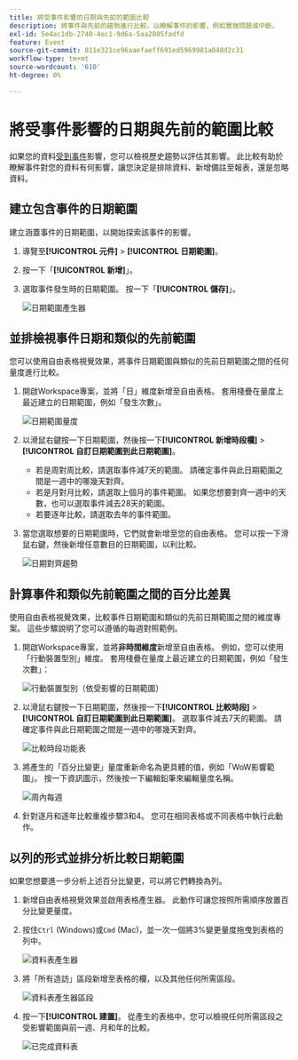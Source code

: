 ```yaml
---
title: 將受事件影響的日期與先前的範圍比較
description: 將事件與先前的趨勢進行比較，以瞭解事件的影響，例如實施問題或中斷。
exl-id: 5e4ac1db-2740-4ec1-9d6a-5aa2005fadfd
feature: Event
source-git-commit: 811e321ce96aaefaeff691ed5969981a048d2c31
workflow-type: tm+mt
source-wordcount: '610'
ht-degree: 0%

---
```


# 將受事件影響的日期與先前的範圍比較

如果您的資料[受到事件](overview.md)影響，您可以檢視歷史趨勢以評估其影響。 此比較有助於瞭解事件對您的資料有何影響，讓您決定是排除資料、新增備註至報表，還是忽略資料。

## 建立包含事件的日期範圍

建立涵蓋事件的日期範圍，以開始探索該事件的影響。

1. 導覽至&#x200B;**[!UICONTROL 元件]** > **[!UICONTROL 日期範圍]**。
2. 按一下「**[!UICONTROL 新增]**」。
3. 選取事件發生時的日期範圍。 按一下「**[!UICONTROL 儲存]**」。

   ![日期範圍產生器](assets/date_range_builder.png)

## 並排檢視事件日期和類似的先前範圍

您可以使用自由表格視覺效果，將事件日期範圍與類似的先前日期範圍之間的任何量度進行比較。

1. 開啟Workspace專案，並將「日」維度新增至自由表格。 套用棧疊在量度上最近建立的日期範圍，例如「發生次數」。

   ![日期範圍量度](assets/date_range_metric.png)

2. 以滑鼠右鍵按一下日期範圍，然後按一下&#x200B;**[!UICONTROL 新增時段欄]** > **[!UICONTROL 自訂日期範圍到此日期範圍]**。
   * 若是周對周比較，請選取事件減7天的範圍。 請確定事件與此日期範圍之間是一週中的哪幾天對齊。
   * 若是月對月比較，請選取上個月的事件範圍。 如果您想要對齊一週中的天數，也可以選取事件減去28天的範圍。
   * 若要逐年比較，請選取去年的事件範圍。
3. 當您選取想要的日期範圍時，它們就會新增至您的自由表格。 您可以按一下滑鼠右鍵，然後新增任意數目的日期範圍，以利比較。

   ![日期對齊趨勢](assets/date_aligned_trends.png)

## 計算事件和類似先前範圍之間的百分比差異

使用自由表格視覺效果，比較事件日期範圍和類似的先前日期範圍之間的維度專案。 這些步驟說明了您可以遵循的每週對照範例。

1. 開啟Workspace專案，並將&#x200B;**非時間維度**&#x200B;新增至自由表格。 例如，您可以使用「行動裝置型別」維度。 套用棧疊在量度上最近建立的日期範圍，例如「發生次數」：

   ![行動裝置型別（依受影響的日期範圍）](assets/mobile_device_type.png)

2. 以滑鼠右鍵按一下日期範圍，然後按一下&#x200B;**[!UICONTROL 比較時段]** > **[!UICONTROL 自訂日期範圍到此日期範圍]**。 選取事件減去7天的範圍。 請確定事件與此日期範圍之間是一週中的哪幾天對齊。

   ![比較時段功能表](assets/compare_time_custom.png)

3. 將產生的「百分比變更」量度重新命名為更具體的值，例如「WoW影響範圍」。 按一下資訊圖示，然後按一下編輯鉛筆來編輯量度名稱。

   ![周內每週](assets/wow_affected_range.png)

4. 針對逐月和逐年比較重複步驟3和4。 您可在相同表格或不同表格中執行此動作。

## 以列的形式並排分析比較日期範圍

如果您想要進一步分析上述百分比變更，可以將它們轉換為列。

1. 新增自由表格視覺效果並啟用表格產生器。 此動作可讓您按照所需順序放置百分比變更量度。
2. 按住`Ctrl` (Windows)或`Cmd` (Mac)，並一次一個將3%變更量度拖曳到表格的列中。

   ![資料表產生器](assets/table_builder.png)

3. 將「所有造訪」區段新增至表格的欄，以及其他任何所需區段。

   ![資料表產生器區段](assets/table_builder_segments.png)

4. 按一下&#x200B;**[!UICONTROL 建置]**。 從產生的表格中，您可以檢視任何所需區段之受影響範圍與前一週、月和年的比較。

   ![已完成資料表](assets/table_builder_finished.png)
